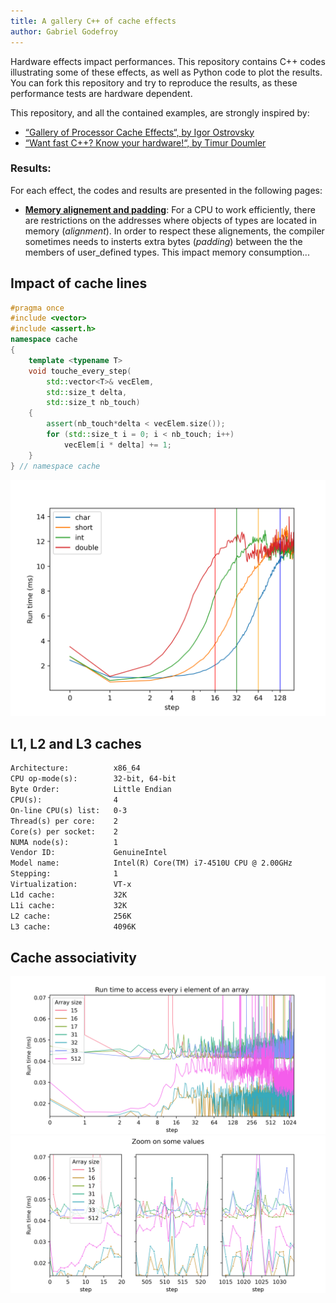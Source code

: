 ```yaml
---
title: A gallery C++ of cache effects
author: Gabriel Godefroy
---
```


Hardware effects impact performances. This repository contains C++ codes illustrating some of these effects, as well as Python code to plot the results. You can fork this repository and try to reproduce the results, as these performance tests are hardware dependent.

This repository, and all the contained examples, are strongly inspired by:

 * [“Gallery of Processor Cache Effects“, by Igor Ostrovsky](http://igoro.com/archive/gallery-of-processor-cache-effects/)
 * [“Want fast C++? Know your hardware!“, by Timur Doumler](https://www.youtube.com/watch?v=BP6NxVxDQIs)

### Results:

For each effect, the codes and results are presented in the following pages:

 * [__Memory alignement and padding__](alignement.html): For a CPU to work efficiently, there are restrictions on the addresses where objects of types are located in memory (_alignment_). In order to respect these alignements, the compiler sometimes needs to insterts extra bytes (_padding_) between the the members of user_defined types. This impact memory consumption...

## Impact of cache lines

```cpp
#pragma once
#include <vector>
#include <assert.h>
namespace cache
{
    template <typename T>
    void touche_every_step(
        std::vector<T>& vecElem, 
        std::size_t delta, 
        std::size_t nb_touch)
    {  
        assert(nb_touch*delta < vecElem.size());
        for (std::size_t i = 0; i < nb_touch; i++)
            vecElem[i * delta] += 1;
    }
} // namespace cache
```


![The impact of cache lines on ](m_cache_lines.png)


## L1, L2 and L3 caches

```txt
Architecture:          x86_64
CPU op-mode(s):        32-bit, 64-bit
Byte Order:            Little Endian
CPU(s):                4
On-line CPU(s) list:   0-3
Thread(s) per core:    2
Core(s) per socket:    2
NUMA node(s):          1
Vendor ID:             GenuineIntel
Model name:            Intel(R) Core(TM) i7-4510U CPU @ 2.00GHz
Stepping:              1
Virtualization:        VT-x
L1d cache:             32K
L1i cache:             32K
L2 cache:              256K
L3 cache:              4096K
```



## Cache associativity

![The impact of cache lines on cache associativity](m_cache_associativity.png)
![The impact of cache lines on cache associativity](m_cache_associativity_zoom.png)